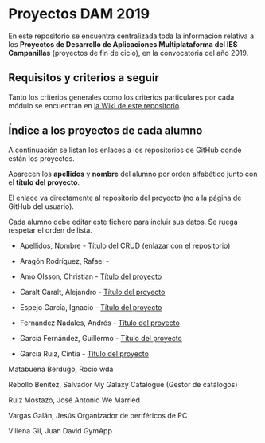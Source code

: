 # Proyectos DAM 2019

En este repositorio se encuentra centralizada toda la información relativa a los **Proyectos de Desarrollo de Aplicaciones Multiplataforma del IES Campanillas** (proyectos de fin de ciclo), en la convocatoria del año 2019.

## Requisitos y criterios a seguir

Tanto los criterios generales como los criterios particulares por cada módulo se encuentran en [la Wiki de este repositorio](https://github.com/IESCampanillas/proyectos-dam-2019/wiki).

## Índice a los proyectos de cada alumno

A continuación se listan los enlaces a los repositorios de GitHub donde están los proyectos.

Aparecen los **apellidos** y **nombre** del alumno por orden alfabético junto con el **título del proyecto**.

El enlace va directamente al repositorio del proyecto (no a la página de GitHub del usuario).

Cada alumno debe editar este fichero para incluir sus datos. Se ruega respetar el orden de lista.


* Apellidos, Nombre - Título del CRUD (enlazar con el repositorio)

* Aragón Rodríguez, Rafael - []()
* Amo Olsson, Christian - [Título del proyecto](enlace)
* Caralt Caralt, Alejandro - [Título del proyecto](enlace)
* Espejo García, Ignacio - [Título del proyecto](enlace)
* Fernández Nadales, Andrés - [Título del proyecto](enlace)
* García Fernández, Guillermo - [Título del proyecto](enlace)
* García Ruiz, Cintia - [Título del proyecto](enlace)

Matabuena Berdugo, Rocío wda

Rebollo Benítez, Salvador My Galaxy Catalogue (Gestor de catálogos)

Ruiz Mostazo, José Antonio We Married

Vargas Galán, Jesús Organizador de periféricos de PC

Villena Gil, Juan David GymApp
